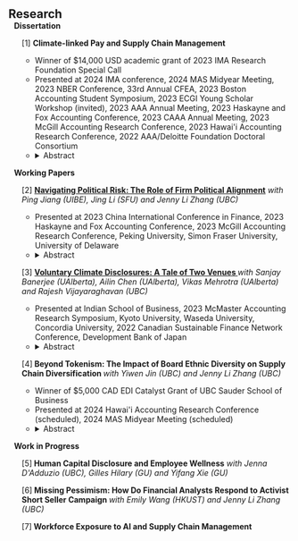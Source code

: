  
<h2 id="research" style="margin: 2px 0px 0px;"> <br> 
<br> Research</h2>
 <h4 style="margin:0 10px 0;"  >Dissertation</h4>

<div>
  <ul>  <div class="title"> [1] <strong> Climate-linked Pay and Supply Chain Management </strong>  </div>
  <ul>
     <li>   Winner of $14,000 USD academic grant of 2023 IMA Research Foundation Special Call<br></li>
     <li>   Presented at 2024 IMA conference, 2024 MAS Midyear Meeting, 2023 NBER Conference, 33rd Annual CFEA, 2023 Boston Accounting Student Symposium, 2023 ECGI Young Scholar Workshop (invited), 2023 AAA Annual Meeting, 2023 Haskayne and Fox Accounting Conference, 2023 CAAA Annual Meeting, 2023 McGill Accounting Research Conference, 2023 Hawai'i Accounting Research Conference, 2022 AAA/Deloitte Foundation Doctoral Consortium</li>
   <li><details>
  <summary>Abstract</summary>
This study documents a positive and significant association between a firm’s use of climate-linked metrics in executive pay and its outsourced emissions to the supply chain. Using a sample of 870 listed U.S. firms, I find that firms with better internal corporate governance, better financial performance, and lower growth opportunities are more likely to use climate-linked pay. Such pay schemes are followed by an increase in upstream suppliers’ emissions, and a decrease in firms’ direct emissions. This effect is more pronounced among firms with greater climate pressure, greater bargaining power over suppliers, and lower external monitoring. To explore potential mechanisms, I show that firms with climate-linked pay facilitate emissions outsourcing by initiating (terminating) fewer (more) contracts with suppliers from regions with higher emissions costs. Overall, my findings highlight the potential impact of climate-linked metrics in executive compensation on the supply chain.
</details></li>
  </ul>
 </ul>
</div>

<h4 style="margin:0 10px 0;" >Working Papers</h4>
  
<div>
  <ul>   <div class="title"> [2] <strong><a href="https://papers.ssrn.com/sol3/papers.cfm?abstract_id=4430507">Navigating Political Risk: The Role of Firm Political Alignment</a></strong> <em> with Ping Jiang (UIBE), Jing Li (SFU) and Jenny Li Zhang (UBC) </em> </div>
 <ul>
     <li>  Presented at 2023 China International Conference in Finance, 2023 Haskayne and Fox Accounting Conference, 2023 McGill Accounting Research Conference, Peking University, Simon Fraser University, University of Delaware</li>
  <li><details>
  <summary>Abstract</summary>
We examine the determinants and consequences of an important but understudied strategy in managing political risks—firm political alignment (FPA). Using a GPT large language model, we measure FPA as the extent to which firms align their actions and commitments with government agendas as presented in annual reports.  Leveraging two political events in China, we find that: 1) as the anti-corruption campaign that started in 2012 and later spread across different provinces serves as a staggered shock that reduces the effectiveness of political ties, firms increase their FPA in response; 2) the extent of FPA largely mitigates the negative market reaction around the announcement of the common prosperity policy in 2021 which heightens policy uncertainty for non-state-owned firms. Overall, our findings provide novel evidence that firms engage in FPA to manage political risk.  
</details></li>
  </ul>
   </ul>
</div>

 
<div>
   <ul>  <div class="title"> [3] <strong> <a href="https://papers.ssrn.com/sol3/papers.cfm?abstract_id=4575733">Voluntary Climate Disclosures: A Tale of Two Venues </a></strong> <em> with Sanjay Banerjee (UAlberta), Ailin Chen (UAlberta), Vikas
Mehrotra (UAlberta) and Rajesh Vijayaraghavan (UBC) </em> </div>
 <ul>
     <li>  Presented at Indian School of Business, 2023 McMaster Accounting Research Symposium, Kyoto University, Waseda University, Concordia University, 2022 Canadian Sustainable Finance Network Conference, Development Bank of Japan</li>
    <li><details>
  <summary>Abstract</summary>
We examine the determinants and consequences of firms’ choice between two venues for voluntary climate disclosure—corporate social responsibility (CSR) reports and the Carbon Disclosure Project (CDP). We find that a firm’s prior CSR disclosure is positively associated with its CDP disclosure, but not vice versa. Firms with prior CSR disclosure are less likely to disclose via the CDP when they have more climate-related shareholder resolutions, greater carbon impact, and tighter financial constraints. Following the CDP disclosure initiation, firms experience higher liquidity, ESG ratings, analyst coverage, and lower emissions–although these findings apply only to firms without prior CSR disclosure. Overall, our results point to a hitherto overlooked strategic angle in the choice of voluntary climate disclosure by firms. 
</details></li>
  </ul>
    </ul>
</div>
 
 
<div>
   <ul>  <div class="title"> [4]<strong> Beyond Tokenism: The Impact of Board Ethnic Diversity on Supply Chain Diversification </strong> <em> with Yiwen Jin (UBC) and Jenny Li Zhang (UBC)</em> </div>
 <ul>
     <li>  Winner of $5,000 CAD EDI Catalyst Grant of UBC Sauder School of Business</li>
   <li>   Presented at 2024 Hawai'i Accounting Research Conference (scheduled), 2024 MAS Midyear Meeting (scheduled)</li>
  <li><details>
  <summary>Abstract</summary>
We examine whether and how board ethnic diversity shapes the supply chain structure of firms. Leveraging a California bill as an exogenous shock, we show that greater board ethnic diversity leads to a more diversified supply chain. Such diversification is primarily driven by greater information accessibility to upstream suppliers and heightened risk aversion. We find that firms with ethnically diverse boards seek suppliers from similar cultural origins and achieve more efficient inventory performance. Additionally, the associations between board ethnic diversity and supply chain diversification are more pronounced in firms with inferior supplier information and elevated supply chain risks.
   
</details></li>

  </ul>
    </ul>
</div>

  


<h4 style="margin:0 10px 0;" >Work in Progress</h4>
 
<div>
  <ul>   <div class="title"> [5]<strong> Human Capital Disclosure and Employee Wellness</strong> <em> with Jenna D'Adduzio (UBC), Gilles Hilary (GU) and Yifang Xie (GU)</em> </div>
   </ul>
  <ul>   <div class="title"> [6]<strong> Missing Pessimism: How Do Financial Analysts Respond to Activist Short Seller Campaign </strong> <em> with Emily Wang (HKUST) and Jenny Li Zhang (UBC)</em> </div>
   </ul>
 <ul>   <div class="title"> [7]<strong> Workforce Exposure to AI and Supply Chain Management </strong>  </div>
   </ul>
  
</div>

